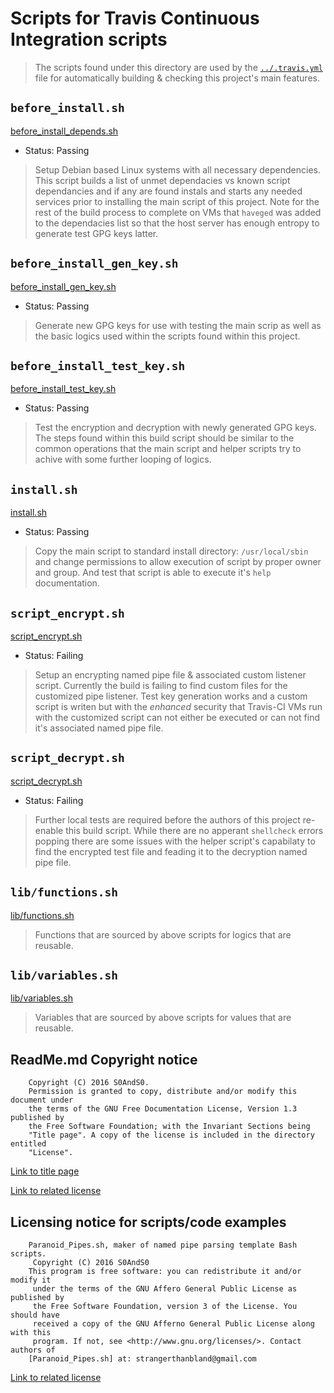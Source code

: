 # Scripts for Travis Continuous Integration scripts

> The scripts found under this directory are used by the
> [`../.travis.yml`](../.travis.yml) file for automatically building & checking
> this project's main features.

## `before_install.sh`

[before_install_depends.sh](before_install_depends.sh)

- Status: Passing

> Setup Debian based Linux systems with all necessary dependencies. This script
> builds a list of unmet dependacies vs known script dependancies and if any
> are found instals and starts any needed services prior to installing the main
> script of this project. Note for the rest of the build process to complete on
> VMs that `haveged` was added to the dependacies list so that the host server
> has enough entropy to generate test GPG keys latter.

## `before_install_gen_key.sh`

[before_install_gen_key.sh](before_install_gen_key.sh)

- Status: Passing

> Generate new GPG keys for use with testing the main scrip as well as the basic
> logics used within the scripts found within this project.

## `before_install_test_key.sh`

[before_install_test_key.sh](before_install_test_key.sh)

- Status: Passing

> Test the encryption and decryption with newly generated GPG keys. The steps
> found within this build script should be similar to the common operations that
> the main script and helper scripts try to achive with some further looping
> of logics.

## `install.sh`

[install.sh](install.sh)

- Status: Passing

> Copy the main script to standard install directory: `/usr/local/sbin` and
> change permissions to allow execution of script by proper owner and group.
> And test that script is able to execute it's `help` documentation.

## `script_encrypt.sh`

[script_encrypt.sh](script_encrypt.sh)

- Status: Failing

> Setup an encrypting named pipe file & associated custom listener script.
> Currently the build is failing to find custom files for the customized pipe
> listener. Test key generation works and a custom script is writen but with
> the *enhanced* security that Travis-CI VMs run with the customized script can
> not either be executed or can not find it's associated named pipe file.

## `script_decrypt.sh`

[script_decrypt.sh](script_decrypt.sh)

- Status: Failing

> Further local tests are required before the authors of this project re-enable
> this build script. While there are no apperant `shellcheck` errors popping
> there are some issues with the helper script's capabilaty to find the
> encrypted test file and feading it to the decryption named pipe file.

## `lib/functions.sh`

[lib/functions.sh](lib/functions.sh)

> Functions that are sourced by above scripts for logics that are reusable.

## `lib/variables.sh`

[lib/variables.sh](lib/variables.sh)

> Variables that are sourced by above scripts for values that are reusable.

## ReadMe.md Copyright notice

```
    Copyright (C) 2016 S0AndS0.
    Permission is granted to copy, distribute and/or modify this document under
    the terms of the GNU Free Documentation License, Version 1.3 published by
    the Free Software Foundation; with the Invariant Sections being
    "Title page". A copy of the license is included in the directory entitled
    "License".
```

[Link to title page](../Documentation/Contributing_Financially.md)

[Link to related license](../Licenses/GNU_FDLv1.3_Documentation.md)

## Licensing notice for scripts/code examples

```
    Paranoid_Pipes.sh, maker of named pipe parsing template Bash scripts.
     Copyright (C) 2016 S0AndS0
    This program is free software: you can redistribute it and/or modify it
     under the terms of the GNU Affero General Public License as published by
     the Free Software Foundation, version 3 of the License. You should have
     received a copy of the GNU Afferno General Public License along with this
     program. If not, see <http://www.gnu.org/licenses/>. Contact authors of
    [Paranoid_Pipes.sh] at: strangerthanbland@gmail.com
```

[Link to related license](../Licenses/GNU_AGPLv3_Code.md)

